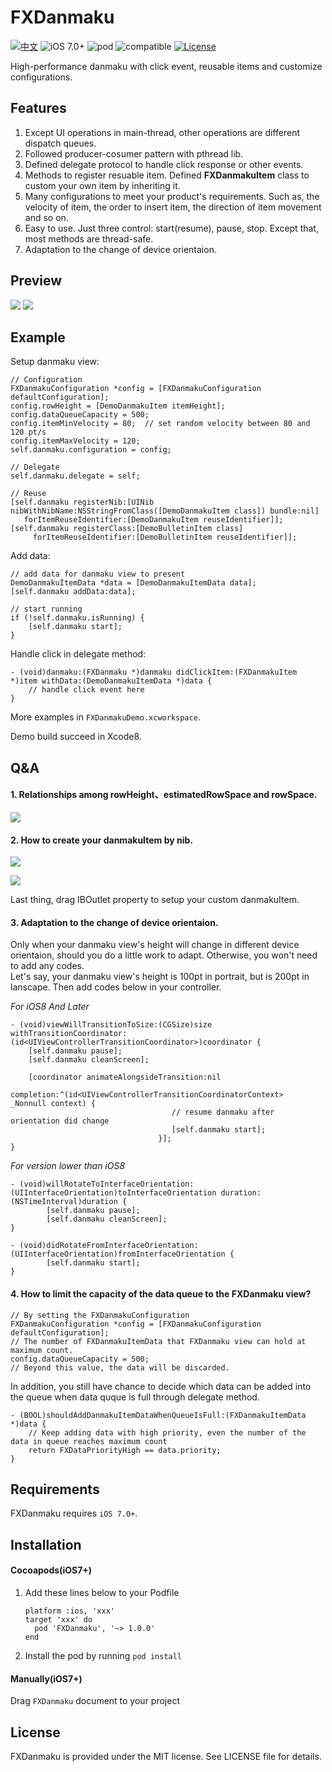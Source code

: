 # FXDanmaku

[![中文](https://img.shields.io/badge/%E4%B8%AD%E6%96%87-Readme-lightgrey.svg)](http://www.jianshu.com/p/42a665b1731d)
![iOS 7.0+](https://img.shields.io/badge/iOS-7.0%2B-orange.svg)
![pod](https://img.shields.io/badge/Cocoapods-v1.0.4-blue.svg)
![compatible](https://img.shields.io/badge/Compatible-Objective--C%2FSwift-yellow.svg)
[![License](https://img.shields.io/badge/License-MIT-green.svg)](https://github.com/ShawnFoo/FXDanmaku/blob/master/LICENSE)



High-performance danmaku with click event, reusable items and customize configurations.

## Features

1. Except UI operations in main-thread, other operations are different dispatch queues.
2. Followed producer-cosumer pattern with pthread lib.
3. Defined delegate protocol to handle click response or other events.
4. Methods to register resuable item. Defined **FXDanmakuItem** class to custom your own item by inheriting it.
5. Many configurations to meet your product's requirements. Such as, the velocity of item, the order to insert item, the direction of item movement and so on.
6. Easy to use. Just three control: start(resume), pause, stop. Except that, most methods are thread-safe.
7. Adaptation to the change of device orientaion.

## Preview

![](http://wx4.sinaimg.cn/large/9161297cgy1fd0v5dm59gg209o0h77wj.gif) 
![](http://wx2.sinaimg.cn/large/9161297cgy1fcylkvn3arg20hy0a1x6p.gif)

## Example

Setup danmaku view:

```
// Configuration
FXDanmakuConfiguration *config = [FXDanmakuConfiguration defaultConfiguration];
config.rowHeight = [DemoDanmakuItem itemHeight];
config.dataQueueCapacity = 500;
config.itemMinVelocity = 80;  // set random velocity between 80 and 120 pt/s
config.itemMaxVelocity = 120;
self.danmaku.configuration = config;

// Delegate
self.danmaku.delegate = self;

// Reuse
[self.danmaku registerNib:[UINib nibWithNibName:NSStringFromClass([DemoDanmakuItem class]) bundle:nil]
   forItemReuseIdentifier:[DemoDanmakuItem reuseIdentifier]];
[self.danmaku registerClass:[DemoBulletinItem class] 
     forItemReuseIdentifier:[DemoBulletinItem reuseIdentifier]];
```
Add data:

```
// add data for danmaku view to present
DemoDanmakuItemData *data = [DemoDanmakuItemData data];
[self.danmaku addData:data];

// start running
if (!self.danmaku.isRunning) {
	[self.danmaku start];
}
```
Handle click in delegate method:

```
- (void)danmaku:(FXDanmaku *)danmaku didClickItem:(FXDanmakuItem *)item withData:(DemoDanmakuItemData *)data {
	// handle click event here
}
```
More examples in `FXDanmakuDemo.xcworkspace`. 

Demo build succeed in Xcode8.

## Q&A
#### 1. Relationships among rowHeight、estimatedRowSpace and rowSpace.
![](http://wx3.sinaimg.cn/large/9161297cgy1fcyktlu5gnj20k80b475g.jpg)

#### 2. How to create your danmakuItem by nib.
![](http://wx1.sinaimg.cn/large/9161297cgy1fd35qtq40mj20d104zmxq.jpg)

![](http://wx3.sinaimg.cn/large/9161297cgy1fd35qu2f5hj20bl08lt9l.jpg)

Last thing, drag IBOutlet property to setup your custom danmakuItem.

#### 3. Adaptation to the change of device orientaion.

Only when your danmaku view's height will change in different device orientaion, should you do a little work to adapt. Otherwise, you won't need to add any codes.	
Let's say, your danmaku view's height is 100pt in portrait, but is 200pt in lanscape. Then add codes below in your controller.
	
*For iOS8 And Later*

	- (void)viewWillTransitionToSize:(CGSize)size withTransitionCoordinator:(id<UIViewControllerTransitionCoordinator>)coordinator {
    	[self.danmaku pause];
    	[self.danmaku cleanScreen];
    
    	[coordinator animateAlongsideTransition:nil
									 completion:^(id<UIViewControllerTransitionCoordinatorContext>  _Nonnull context) {
                                     	// resume danmaku after orientation did change
                                     	[self.danmaku start];
                                 	 }];
	}
		
*For version lower than iOS8*

	- (void)willRotateToInterfaceOrientation:(UIInterfaceOrientation)toInterfaceOrientation duration:(NSTimeInterval)duration {
    		[self.danmaku pause];
    		[self.danmaku cleanScreen];
	}
		
	- (void)didRotateFromInterfaceOrientation:(UIInterfaceOrientation)fromInterfaceOrientation {
    		[self.danmaku start];
	}
	
#### 4. How to limit the capacity of the data queue to the FXDanmaku view?

```
// By setting the FXDanmakuConfiguration
FXDanmakuConfiguration *config = [FXDanmakuConfiguration defaultConfiguration];
// The number of FXDanmakuItemData that FXDanmaku view can hold at maximum count. 
config.dataQueueCapacity = 500;
// Beyond this value, the data will be discarded.
```
In addition, you still have chance to decide which data can be added into the queue when data quque is full through delegate method.

```
- (BOOL)shouldAddDanmakuItemDataWhenQueueIsFull:(FXDanmakuItemData *)data {
	// Keep adding data with high priority, even the number of the data in queue reaches maximum count
	return FXDataPriorityHigh == data.priority;
}
```

## Requirements
FXDanmaku requires `iOS 7.0+`.

## Installation
#### Cocoapods(iOS7+)

1. Add these lines below to your Podfile 
	
	```
	platform :ios, 'xxx'
	target 'xxx' do
	  pod 'FXDanmaku', '~> 1.0.0'
	end
	```
2. Install the pod by running `pod install`

#### Manually(iOS7+)
Drag `FXDanmaku` document to your project

## License
FXDanmaku is provided under the MIT license. See LICENSE file for details.


